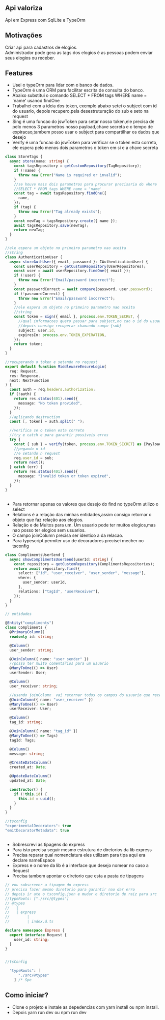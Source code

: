 ## Api valoriza

Api em Express com SqlLite e TypeOrm

## Motivações

Criar api para cadastros de elogios. </br>
Administrador pode gera as tags dos elogios é as pessoas podem enviar seus elogios ou receber.

## Features

- Usei o typeOrm para lidar com o banco de dados.
- TypeOrm é  uma ORM para facilitar escrita de consulta do banco.
- Abaixo substitui o comando SELECT \* FROM tags WHERE name = 'name' usanod findOne
- Trabalhei com a ideia dos token, exemplo abaixo setei o subject com id do usuario, depois recupero,pela desestruturação do sub e seto na request
- Sing é  uma funcao do jswToken para setar nosso token,ele precisa de pelo menos 3 parametros nosso payload,chave secreta e o tempo de expiracao,tambem posso usar o subject para compartilhar os dados que desejo
- Verify é  uma funcao do jswToken para verificar se o token esta correto,
  ele espera pelo menos dois parametros o token em si e a chave secreta

```typescript
class StoreTags {
  async store(name: string) {
    const tagsRepository = getCustomRepository(TagRepository);
    if (!name) {
      throw new Error("Name is required or invalid");
    }
    //se houve mais dois parametros para procurar precisaria do where
    //SELECT * FROM tags WHERE name = 'name'
    const tag = await tagsRepository.findOne({
      name,
    });
    if (tag) {
      throw new Error("Tag already exists");
    }
    const newTag = tagsRepository.create({ name });
    await tagsRepository.save(newTag);
    return newTag;
  }
}

//ele espera um objeto no primeiro parametro nao aceita
//string
class AuthenticationUser {
  async storeAuthUser({ email, password }: IAuthenticationUser) {
    const userRepository = getCustomRepository(UserRepositores);
    const user = await userRepository.findOne({ email });
    if (!user) {
      throw new Error("Email/password incorrect");
    }
    const passwordCorrect = await compare(password, user.password);
    if (!passwordCorrect) {
      throw new Error("Email/password incorrect");
    }
    //ele espera um objeto no primeiro parametro nao aceita
    //string
    const token = sign({ email }, process.env.TOKEN_SECRET, {
      //qual informacoes quero passar para subject,no cao o id do usuario
      //depois consigo recuperar chamando campo {sub}
      subject: user.id,
      expiresIn: process.env.TOKEN_EXPIRATION,
    });
    return token;
  }
}

//recuperando o token e setando no request
export default function MiddlewareEnsureLogin(
  req: Request,
  res: Response,
  next: NextFunction
) {
  const auth = req.headers.authorization;
  if (!auth) {
    return res.status(401).send({
      message: "No token provided",
    });
  }
  //aplicando destruction
  const [, token] = auth.split(" ");

  //verifica se o token esta correto
  //try e catch e para garantir possiveis erros
  try {
    const { sub } = verify(token, process.env.TOKEN_SECRET) as IPayload;
    //pegando o id
    //e setando n request
    req.user_id = sub;
    return next();
  } catch (err) {
    return res.status(401).send({
      message: "Invalid token or token expired",
    });
  }
}
```

##

- Para retornar apenas os valores que desejo do find no typeOrm utilizo o select
- Relations é  a relação das minhas entidades,assim consigo retornar o objeto que faz relação aos elogios.
- Relação e de Muitos para um. Um usuario pode ter muitos elogios,mas nao posso ter elogios sem usuarios.
- O campo joinColumn precisa ser identico a da relacao.
- Para typescript permiter uso de decoradores precisei mecher no tsconfig

```typescript
class ComplimentsUserSend {
  async showComplimentsUserSend(userId: string) {
    const repository = getCustomRepository(ComplimentsRepositories);
    return await repository.find({
      select: ["id", "user_receiver", "user_sender", "message"],
      where: {
        user_sender: userId,
      },
      relations: ["tagId", "userReceiver"],
    });
  }
}

// entidades

@Entity("compliments")
class Compliments {
  @PrimaryColumn()
  readonly id: string;

  @Column()
  user_sender: string;

  @JoinColumn({ name: "user_sender" })
  //posso ter muito comentarios para um usuario
  @ManyToOne(() => User)
  userSender: User;

  @Column()
  user_receiver: string;

  //usando joinColumn  vai retornar todos os campos do usuario que recebeu o elogio
  @JoinColumn({ name: "user_receiver" })
  @ManyToOne(() => User)
  userReceiver: User;

  @Column()
  tag_id: string;

  @JoinColumn({ name: "tag_id" })
  @ManyToOne(() => Tags)
  tagId: Tags;

  @Column()
  message: string;

  @CreateDateColumn()
  created_at: Date;

  @UpdateDateColumn()
  updated_at: Date;

  constructor() {
    if (!this.id) {
      this.id = uuid();
    }
  }
}

//tsconfig
"experimentalDecorators": true 
"emitDecoratorMetadata": true

```

##

- Sobrescrevi as tipagens do express
- Para isto precisa seguir mesmo estrutura de diretorios da lib express
- Precisa reparar qual nomenclatura eles utilizam para tipa aqui era declare nameEspace
- Express e o nome da lib é a interface que desejo nomear no caso a Request
- Precisa tambem apontar o diretorio que esta a pasta de tipagens

```typeScript
// vou subscrever a tipagem do express
// precisa fazer mesmo diretorio para garantir nao dar erro
// depois ir ate o tsconfig.json e mudar o diretorio de raiz para src
//typeRoots: ["./src/@types"]
// @types
//   |
//   | express
//        |
//        | index.d.ts

declare namespace Express {
  export interface Request {
    user_id: string;
  }
}


//tsConfig

  "typeRoots": [
      "./src/@types"
    ] /* Spe

```

## Como iniciar?

- Clone o projeto e instale as depedencias com yarn install ou npm install.
- Depois yarn run dev ou npm run dev
